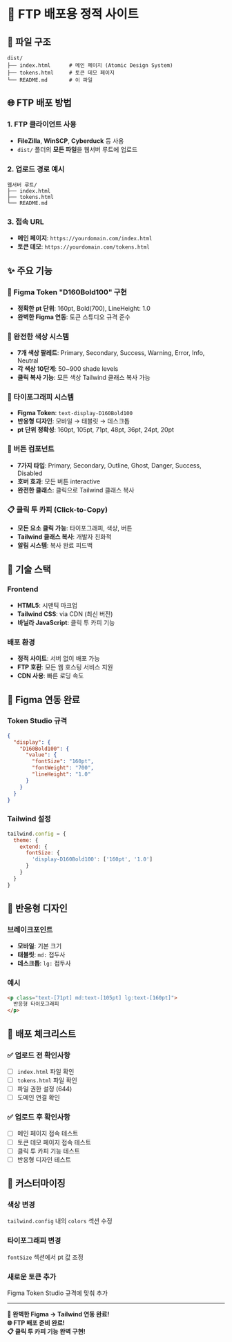 # 🚀 FTP 배포용 정적 사이트

## 📁 파일 구조
```
dist/
├── index.html      # 메인 페이지 (Atomic Design System)
├── tokens.html     # 토큰 데모 페이지
└── README.md       # 이 파일
```

## 🌐 FTP 배포 방법

### 1. FTP 클라이언트 사용
- **FileZilla**, **WinSCP**, **Cyberduck** 등 사용
- `dist/` 폴더의 **모든 파일**을 웹서버 루트에 업로드

### 2. 업로드 경로 예시
```
웹서버 루트/
├── index.html
├── tokens.html
└── README.md
```

### 3. 접속 URL
- **메인 페이지**: `https://yourdomain.com/index.html`
- **토큰 데모**: `https://yourdomain.com/tokens.html`

## ✨ 주요 기능

### 🎯 Figma Token "D160Bold100" 구현
- **정확한 pt 단위**: 160pt, Bold(700), LineHeight: 1.0
- **완벽한 Figma 연동**: 토큰 스튜디오 규격 준수

### 🎨 완전한 색상 시스템
- **7개 색상 팔레트**: Primary, Secondary, Success, Warning, Error, Info, Neutral
- **각 색상 10단계**: 50~900 shade levels
- **클릭 복사 기능**: 모든 색상 Tailwind 클래스 복사 가능

### 📝 타이포그래피 시스템
- **Figma Token**: `text-display-D160Bold100`
- **반응형 디자인**: 모바일 → 태블릿 → 데스크톱
- **pt 단위 정확성**: 160pt, 105pt, 71pt, 48pt, 36pt, 24pt, 20pt

### 🔘 버튼 컴포넌트
- **7가지 타입**: Primary, Secondary, Outline, Ghost, Danger, Success, Disabled
- **호버 효과**: 모든 버튼 interactive
- **완전한 클래스**: 클릭으로 Tailwind 클래스 복사

### 📋 클릭 투 카피 (Click-to-Copy)
- **모든 요소 클릭 가능**: 타이포그래피, 색상, 버튼
- **Tailwind 클래스 복사**: 개발자 친화적
- **알림 시스템**: 복사 완료 피드백

## 🔧 기술 스택

### Frontend
- **HTML5**: 시맨틱 마크업
- **Tailwind CSS**: via CDN (최신 버전)
- **바닐라 JavaScript**: 클릭 투 카피 기능

### 배포 환경
- **정적 사이트**: 서버 없이 배포 가능
- **FTP 호환**: 모든 웹 호스팅 서비스 지원
- **CDN 사용**: 빠른 로딩 속도

## 🎯 Figma 연동 완료

### Token Studio 규격
```json
{
  "display": {
    "D160Bold100": {
      "value": {
        "fontSize": "160pt",
        "fontWeight": "700",
        "lineHeight": "1.0"
      }
    }
  }
}
```

### Tailwind 설정
```javascript
tailwind.config = {
  theme: {
    extend: {
      fontSize: {
        'display-D160Bold100': ['160pt', '1.0']
      }
    }
  }
}
```

## 📱 반응형 디자인

### 브레이크포인트
- **모바일**: 기본 크기
- **태블릿**: `md:` 접두사
- **데스크톱**: `lg:` 접두사

### 예시
```html
<p class="text-[71pt] md:text-[105pt] lg:text-[160pt]">
  반응형 타이포그래피
</p>
```

## 🚀 배포 체크리스트

### ✅ 업로드 전 확인사항
- [ ] `index.html` 파일 확인
- [ ] `tokens.html` 파일 확인
- [ ] 파일 권한 설정 (644)
- [ ] 도메인 연결 확인

### ✅ 업로드 후 확인사항
- [ ] 메인 페이지 접속 테스트
- [ ] 토큰 데모 페이지 접속 테스트
- [ ] 클릭 투 카피 기능 테스트
- [ ] 반응형 디자인 테스트

## 🎨 커스터마이징

### 색상 변경
`tailwind.config` 내의 `colors` 섹션 수정

### 타이포그래피 변경
`fontSize` 섹션에서 pt 값 조정

### 새로운 토큰 추가
Figma Token Studio 규격에 맞춰 추가

---

**🎯 완벽한 Figma → Tailwind 연동 완료!**  
**🌐 FTP 배포 준비 완료!**  
**📋 클릭 투 카피 기능 완벽 구현!** 